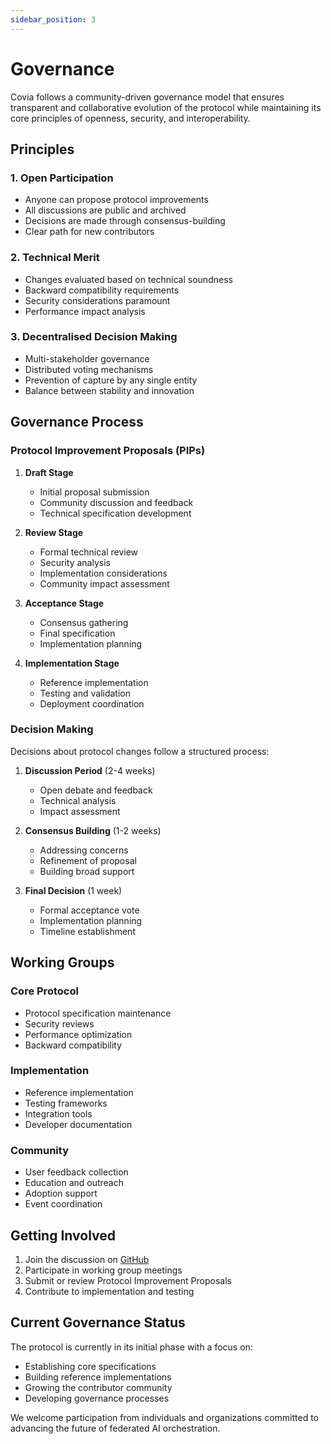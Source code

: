 ```yaml
---
sidebar_position: 3
---
```


# Governance

Covia follows a community-driven governance model that ensures transparent and collaborative evolution of the protocol while maintaining its core principles of openness, security, and interoperability.

## Principles

### 1. Open Participation
- Anyone can propose protocol improvements
- All discussions are public and archived
- Decisions are made through consensus-building
- Clear path for new contributors

### 2. Technical Merit
- Changes evaluated based on technical soundness
- Backward compatibility requirements
- Security considerations paramount
- Performance impact analysis

### 3. Decentralised Decision Making
- Multi-stakeholder governance
- Distributed voting mechanisms
- Prevention of capture by any single entity
- Balance between stability and innovation

## Governance Process

### Protocol Improvement Proposals (PIPs)

1. **Draft Stage**
   - Initial proposal submission
   - Community discussion and feedback
   - Technical specification development

2. **Review Stage**
   - Formal technical review
   - Security analysis
   - Implementation considerations
   - Community impact assessment

3. **Acceptance Stage**
   - Consensus gathering
   - Final specification
   - Implementation planning

4. **Implementation Stage**
   - Reference implementation
   - Testing and validation
   - Deployment coordination

### Decision Making

Decisions about protocol changes follow a structured process:

1. **Discussion Period** (2-4 weeks)
   - Open debate and feedback
   - Technical analysis
   - Impact assessment

2. **Consensus Building** (1-2 weeks)
   - Addressing concerns
   - Refinement of proposal
   - Building broad support

3. **Final Decision** (1 week)
   - Formal acceptance vote
   - Implementation planning
   - Timeline establishment

## Working Groups

### Core Protocol
- Protocol specification maintenance
- Security reviews
- Performance optimization
- Backward compatibility

### Implementation
- Reference implementation
- Testing frameworks
- Integration tools
- Developer documentation

### Community
- User feedback collection
- Education and outreach
- Adoption support
- Event coordination

## Getting Involved

1. Join the discussion on [GitHub](https://github.com/covia-ai)
2. Participate in working group meetings
3. Submit or review Protocol Improvement Proposals
4. Contribute to implementation and testing

## Current Governance Status

The protocol is currently in its initial phase with a focus on:

- Establishing core specifications
- Building reference implementations
- Growing the contributor community
- Developing governance processes

We welcome participation from individuals and organizations committed to advancing the future of federated AI orchestration. 